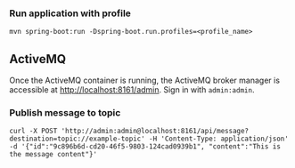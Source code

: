 ### Run application with profile
```
mvn spring-boot:run -Dspring-boot.run.profiles=<profile_name>
```

## ActiveMQ
Once the ActiveMQ container is running, the ActiveMQ broker manager is accessible at [http://localhost:8161/admin](http://localhost:8161/admin). Sign in with `admin:admin`.

### Publish message to topic
```
curl -X POST 'http://admin:admin@localhost:8161/api/message?destination=topic://example-topic' -H 'Content-Type: application/json' -d '{"id":"9c896b6d-cd20-46f5-9803-124cad0939b1", "content":"This is the message content"}'
```